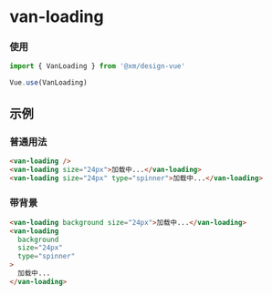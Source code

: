 # van-loading

### 使用

```js
import { VanLoading } from '@xm/design-vue'

Vue.use(VanLoading)
```

## 示例

### 普通用法

```html
<van-loading />
<van-loading size="24px">加载中...</van-loading>
<van-loading size="24px" type="spinner">加载中...</van-loading>
```

### 带背景
```html
<van-loading background size="24px">加载中...</van-loading>
<van-loading 
  background 
  size="24px" 
  type="spinner"
>
  加载中...
</van-loading>
```
